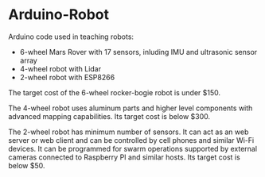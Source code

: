 # Arduino-Robot
Arduino code used in teaching robots: 
  * 6-wheel Mars Rover with 17 sensors, inluding IMU and ultrasonic sensor array
  * 4-wheel robot with Lidar
  * 2-wheel robot with ESP8266
  
The target cost of the 6-wheel rocker-bogie robot is under $150.

The 4-wheel robot uses aluminum parts and higher level components with advanced mapping capabilities. Its target cost is below $300.

The 2-wheel robot has minimum number of sensors.  It can act as an web server or web client and can be controlled by cell phones and similar Wi-Fi devices.  It can be programmed for swarm operations supported by external cameras connected to Raspberry PI and similar hosts. Its target cost is below $50.
